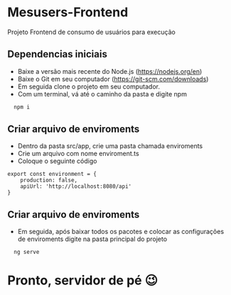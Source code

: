 # Mesusers-Frontend

Projeto Frontend de consumo de usuários para execução

## Dependencias iniciais
- Baixe a versão mais recente do Node.js (https://nodejs.org/en)
- Baixe o Git em seu computador (https://git-scm.com/downloads)
- Em seguida clone o projeto em seu computador.
- Com um terminal, vá até o caminho da pasta e digite npm
```bash
  npm i
```
## Criar arquivo de enviroments
- Dentro da pasta src/app, crie uma pasta chamada enviroments
- Crie um arquivo com nome enviroment.ts
- Coloque o seguinte código
```
export const environment = {
    production: false,
    apiUrl: 'http://localhost:8080/api'
}
```
## Criar arquivo de enviroments

- Em seguida, após baixar todos os pacotes e colocar as configurações de enviroments
digite na pasta principal do projeto
```bash
  ng serve
```

# Pronto, servidor de pé 😉
